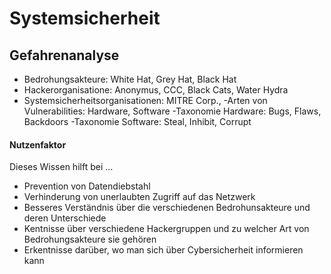 # Systemsicherheit

## Gefahrenanalyse

- Bedrohungsakteure: White Hat, Grey Hat, Black Hat
- Hackerorganisatione: Anonymus, CCC, Black Cats, Water Hydra
- Systemsicherheitsorganisationen: MITRE Corp., 
-Arten von Vulnerabilities: Hardware, Software
    -Taxonomie Hardware: Bugs, Flaws, Backdoors
    -Taxonomie Software: Steal, Inhibit, Corrupt

#### Nutzenfaktor
Dieses Wissen hilft bei ...

- Prevention von Datendiebstahl
- Verhinderung von unerlaubten Zugriff auf das Netzwerk
- Besseres Verständnis über die verschiedenen Bedrohunsakteure und deren Unterschiede
- Kentnisse über verschiedene Hackergruppen und zu welcher Art von Bedrohungsakteure sie gehören
- Erkentnisse darüber, wo man sich über Cybersicherheit informieren kann